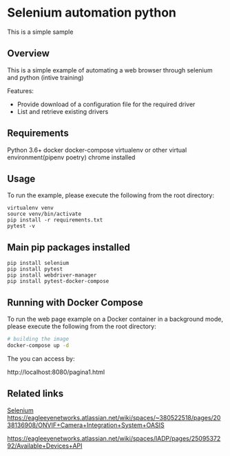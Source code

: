 # Selenium automation python
This is a simple sample

## Overview
This is a simple example of automating a web browser through selenium and python (intive training)

Features:
- Provide download of a configuration file for the required driver
- List and retrieve existing drivers

## Requirements
Python 3.6+
docker
docker-compose
virtualenv or other virtual environment(pipenv poetry)
chrome installed

## Usage
To run the example, please execute the following from the root directory:

```
virtualenv venv
source venv/bin/activate
pip install -r requirements.txt
pytest -v
```

## Main pip packages installed

```
pip install selenium
pip install pytest
pip install webdriver-manager
pip install pytest-docker-compose
```

## Running with Docker Compose

To run the web page example on a Docker container in a background mode, please execute the following from the root directory:

```bash
# building the image
docker-compose up -d
```

The you can access by:

http://localhost:8080/pagina1.html

## Related links
[Selenium](https://www.selenium.dev/)
https://eagleeyenetworks.atlassian.net/wiki/spaces/~380522518/pages/2038136908/ONVIF+Camera+Integration+System+OASIS

https://eagleeyenetworks.atlassian.net/wiki/spaces/IADP/pages/2509537292/Available+Devices+API
